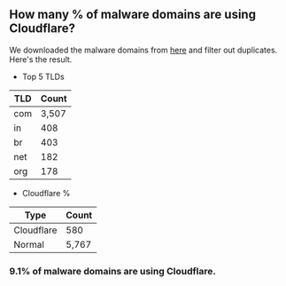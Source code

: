 ## How many % of malware domains are using Cloudflare?


We downloaded the malware domains from [here](https://urlhaus.abuse.ch) and filter out duplicates.
Here's the result.


[//]: # (start replacement)


- Top 5 TLDs

| TLD | Count |
| --- | --- |
| com | 3,507 |
| in | 408 |
| br | 403 |
| net | 182 |
| org | 178 |


- Cloudflare %

| Type | Count |
| --- | --- |
| Cloudflare | 580 |
| Normal | 5,767 |


### 9.1% of malware domains are using Cloudflare.